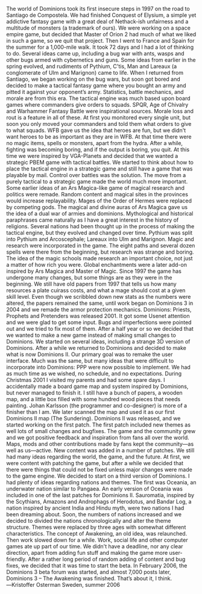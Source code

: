 The world of Dominions took its first insecure steps in 1997 on the road to Santiago de Compostela. We had finished Conquest of Elysium, a simple yet addictive fantasy game with a great deal of Nethack-ish unfairness and a multitude of monsters (a trademark of ours). We were working on a space empire game, but decided that Master of Orion 2 had much of what we liked in such a game, so we quit that project. Then I went to France and Spain for the summer for a 1,000-mile walk. It took 72 days and I had a lot of thinking to do. Several ideas came up, including a bug war with ants, wasps and other bugs armed with cybernetics and guns. Some ideas from earlier in the spring evolved, and rudiments of Pythium, C'tis, Man and Lareaux (a conglomerate of Ulm and Marignon) came to life. 
When I returned from Santiago, we began working on the bug wars, but soon got bored and decided to make a tactical fantasy game where you bought an army and pitted it against your opponent’s army. 
Statistics, battle mechanics, and morale are from this era. The tactical engine was much based upon board games where commanders give orders to squads. SPQR, Age of Chivalry and Warhammer Fantasy Battle were inspirational sources. Morale loss and rout is a feature in all of these. At first you monitored every single unit, but soon you only moved your commanders and told them what orders to give to what squads. 
WFB gave us the idea that heroes are fun, but we didn't want heroes to be as important as they are in WFB. At that time there were no magic items, spells or monsters, apart from the hydra. 
After a while, fighting was becoming boring, and if the output is boring, you quit. At this time we were inspired by VGA-Planets and decided that we wanted a strategic PBEM game with tactical battles. We started to think about how to place the tactical engine in a strategic game and still have a game that was playable by mail. Control over battles was the solution. 
The move from a purely tactical to a strategic game made the world much more important. Some earlier ideas of an Ars Magica-like game of magical research and politics were remade. Random content and magical sites in the provinces would increase replayability. Mages of the Order of Hermes were replaced by competing gods. The magical and divine auras of Ars Magica gave us the idea of a dual war of armies and dominions. Mythological and historical paraphrases came naturally as I have a great interest in the history of religions. 
Several nations had been thought up in the process of making the tactical engine, but they evolved and changed over time. Pythium was split into Pythium and Arcoscephale; Lareaux into Ulm and Marignon. 
Magic and research were incorporated in the game. The eight paths and several dozen spells were there from the beginning, but research was strange and boring. The idea of the magic schools made research an important choice, not just a matter of how rich you were. Global enchantments were a later add-on inspired by Ars Magica and Master of Magic. 
Since 1997 the game has undergone many changes, but some things are as they were in the beginning. We still have old papers from 1997 that tells us how many resources a plate cuirass costs, and what a mage should cost at a given skill level. Even though we scribbled down new stats as the numbers were altered, the papers remained the same, until work began on Dominions 3 in 2004 and we remade the armor protection mechanics. 
Dominions: Priests, Prophets and Pretenders was released 2001. It got some Usenet attention and we were glad to get some input. Bugs and imperfections were pointed out and we tried to fix most of them. After a half year or so we decided that we wanted to make a new game instead of making small changes to Dominions. 
We started on several ideas, including a strange 3D version of Dominions. After a while we returned to Dominions and decided to make what is now Dominions II. Our primary goal was to remake the user interface. Much was the same, but many ideas that were difficult to incorporate into Dominions: PPP were now possible to implement. We had as much time as we wished, no schedule, and no expectations. 
During Christmas 2001 I visited my parents and had some spare days. I accidentally made a board game map and system inspired by Dominions, but never managed to finish it. I still have a bunch of papers, a wooden map, and a little box filled with some hundred wood pieces that needs painting. Johan Karlsson (the programmer and co-designer) is more of a finisher than I am. We later scanned the map and used it as our first Dominions II map (The Sundering). 
Dominions II was released, and we started working on the first patch. The first patch included new themes as well lots of small changes and bugfixes. The game and the community grew and we got positive feedback and inspiration from fans all over the world. Maps, mods and other contributions made by fans kept the community―as well as us―active. 
New content was added in a number of patches. We still had many ideas regarding the world, the game, and the future. At first, we were content with patching the game, but after a while we decided that there were things that could not be fixed unless major changes were made to the game engine. We decided to start on a third version of Dominions. 
I had plenty of ideas regarding nations and themes. The first was Oceania, an underwater nation similar to Pangaea. An early version of Oceania was included in one of the last patches for Dominions II. Sauromatia, inspired by the Scythians, Amazons and Androphags of Herodotus, and Bandar Log, a nation inspired by ancient India and Hindu myth, were two nations I had been dreaming about. Soon, the numbers of nations increased and we decided to divided the nations chronologically and alter the theme structure. Themes were replaced by three ages with somewhat different characteristics. The concept of Awakening, an old idea, was relaunched. 
Then work slowed down for a while. Work, social life and other computer games ate up part of our time. We didn't have a deadline, nor any clear direction, apart from adding fun stuff and making the game more user-friendly. After a rather long period of random adding of content and bug fixes, we decided that it was time to start the beta. In February 2006, the Dominions 3 beta forum was started, and almost 7,000 posts later, Dominions 3 – The Awakening was finished. 
That’s about it, I think. 
―Kristoffer Osterman Sweden, summer 2006 


